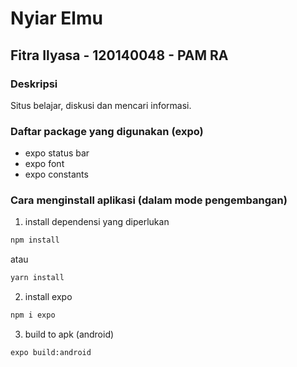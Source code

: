 # Nyiar Elmu
## Fitra Ilyasa - 120140048 - PAM RA

### Deskripsi
Situs belajar, diskusi dan mencari informasi.

### Daftar package yang digunakan (expo)
- expo status bar
- expo font
- expo constants

### Cara menginstall aplikasi (dalam mode pengembangan)

1. install dependensi yang diperlukan
```sh 
npm install
```
atau
```sh 
yarn install
```
2. install expo
```sh 
npm i expo
```
3. build to apk (android)
```sh 
expo build:android
```
